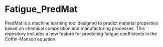 # Fatigue_PredMat
PredMat is a machine learning tool designed to predict material properties based on chemical composition and manufacturing processes. This repository includes a new feature for predicting fatigue coefficients in the Coffin-Manson equation.
